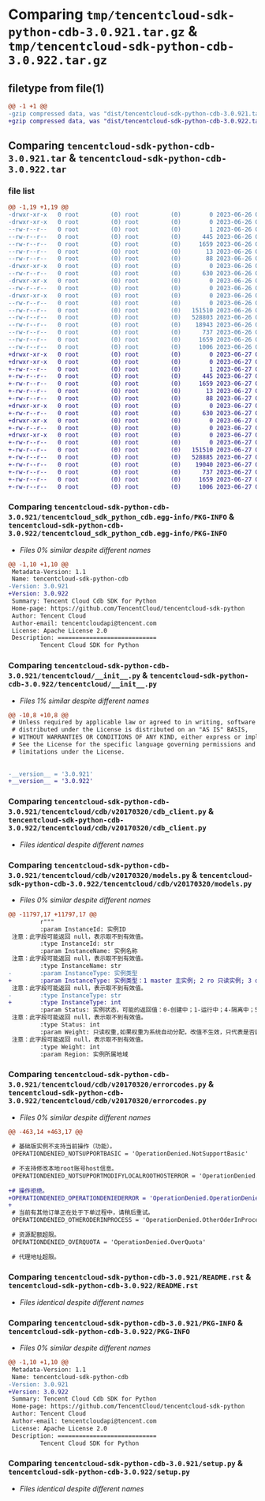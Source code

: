 # Comparing `tmp/tencentcloud-sdk-python-cdb-3.0.921.tar.gz` & `tmp/tencentcloud-sdk-python-cdb-3.0.922.tar.gz`

## filetype from file(1)

```diff
@@ -1 +1 @@
-gzip compressed data, was "dist/tencentcloud-sdk-python-cdb-3.0.921.tar", last modified: Mon Jun 26 00:18:50 2023, max compression
+gzip compressed data, was "dist/tencentcloud-sdk-python-cdb-3.0.922.tar", last modified: Tue Jun 27 00:19:21 2023, max compression
```

## Comparing `tencentcloud-sdk-python-cdb-3.0.921.tar` & `tencentcloud-sdk-python-cdb-3.0.922.tar`

### file list

```diff
@@ -1,19 +1,19 @@
-drwxr-xr-x   0 root         (0) root         (0)        0 2023-06-26 00:18:50.000000 tencentcloud-sdk-python-cdb-3.0.921/
-drwxr-xr-x   0 root         (0) root         (0)        0 2023-06-26 00:18:50.000000 tencentcloud-sdk-python-cdb-3.0.921/tencentcloud_sdk_python_cdb.egg-info/
--rw-r--r--   0 root         (0) root         (0)        1 2023-06-26 00:18:50.000000 tencentcloud-sdk-python-cdb-3.0.921/tencentcloud_sdk_python_cdb.egg-info/dependency_links.txt
--rw-r--r--   0 root         (0) root         (0)      445 2023-06-26 00:18:50.000000 tencentcloud-sdk-python-cdb-3.0.921/tencentcloud_sdk_python_cdb.egg-info/SOURCES.txt
--rw-r--r--   0 root         (0) root         (0)     1659 2023-06-26 00:18:50.000000 tencentcloud-sdk-python-cdb-3.0.921/tencentcloud_sdk_python_cdb.egg-info/PKG-INFO
--rw-r--r--   0 root         (0) root         (0)       13 2023-06-26 00:18:50.000000 tencentcloud-sdk-python-cdb-3.0.921/tencentcloud_sdk_python_cdb.egg-info/top_level.txt
--rw-r--r--   0 root         (0) root         (0)       88 2023-06-26 00:18:50.000000 tencentcloud-sdk-python-cdb-3.0.921/setup.cfg
-drwxr-xr-x   0 root         (0) root         (0)        0 2023-06-26 00:18:50.000000 tencentcloud-sdk-python-cdb-3.0.921/tencentcloud/
--rw-r--r--   0 root         (0) root         (0)      630 2023-06-26 00:18:50.000000 tencentcloud-sdk-python-cdb-3.0.921/tencentcloud/__init__.py
-drwxr-xr-x   0 root         (0) root         (0)        0 2023-06-26 00:18:50.000000 tencentcloud-sdk-python-cdb-3.0.921/tencentcloud/cdb/
--rw-r--r--   0 root         (0) root         (0)        0 2023-06-26 00:18:50.000000 tencentcloud-sdk-python-cdb-3.0.921/tencentcloud/cdb/__init__.py
-drwxr-xr-x   0 root         (0) root         (0)        0 2023-06-26 00:18:50.000000 tencentcloud-sdk-python-cdb-3.0.921/tencentcloud/cdb/v20170320/
--rw-r--r--   0 root         (0) root         (0)        0 2023-06-26 00:18:50.000000 tencentcloud-sdk-python-cdb-3.0.921/tencentcloud/cdb/v20170320/__init__.py
--rw-r--r--   0 root         (0) root         (0)   151510 2023-06-26 00:18:50.000000 tencentcloud-sdk-python-cdb-3.0.921/tencentcloud/cdb/v20170320/cdb_client.py
--rw-r--r--   0 root         (0) root         (0)   528803 2023-06-26 00:18:50.000000 tencentcloud-sdk-python-cdb-3.0.921/tencentcloud/cdb/v20170320/models.py
--rw-r--r--   0 root         (0) root         (0)    18943 2023-06-26 00:18:50.000000 tencentcloud-sdk-python-cdb-3.0.921/tencentcloud/cdb/v20170320/errorcodes.py
--rw-r--r--   0 root         (0) root         (0)      737 2023-06-26 00:18:50.000000 tencentcloud-sdk-python-cdb-3.0.921/README.rst
--rw-r--r--   0 root         (0) root         (0)     1659 2023-06-26 00:18:50.000000 tencentcloud-sdk-python-cdb-3.0.921/PKG-INFO
--rw-r--r--   0 root         (0) root         (0)     1006 2023-06-26 00:18:50.000000 tencentcloud-sdk-python-cdb-3.0.921/setup.py
+drwxr-xr-x   0 root         (0) root         (0)        0 2023-06-27 00:19:21.000000 tencentcloud-sdk-python-cdb-3.0.922/
+drwxr-xr-x   0 root         (0) root         (0)        0 2023-06-27 00:19:21.000000 tencentcloud-sdk-python-cdb-3.0.922/tencentcloud_sdk_python_cdb.egg-info/
+-rw-r--r--   0 root         (0) root         (0)        1 2023-06-27 00:19:21.000000 tencentcloud-sdk-python-cdb-3.0.922/tencentcloud_sdk_python_cdb.egg-info/dependency_links.txt
+-rw-r--r--   0 root         (0) root         (0)      445 2023-06-27 00:19:21.000000 tencentcloud-sdk-python-cdb-3.0.922/tencentcloud_sdk_python_cdb.egg-info/SOURCES.txt
+-rw-r--r--   0 root         (0) root         (0)     1659 2023-06-27 00:19:21.000000 tencentcloud-sdk-python-cdb-3.0.922/tencentcloud_sdk_python_cdb.egg-info/PKG-INFO
+-rw-r--r--   0 root         (0) root         (0)       13 2023-06-27 00:19:21.000000 tencentcloud-sdk-python-cdb-3.0.922/tencentcloud_sdk_python_cdb.egg-info/top_level.txt
+-rw-r--r--   0 root         (0) root         (0)       88 2023-06-27 00:19:21.000000 tencentcloud-sdk-python-cdb-3.0.922/setup.cfg
+drwxr-xr-x   0 root         (0) root         (0)        0 2023-06-27 00:19:21.000000 tencentcloud-sdk-python-cdb-3.0.922/tencentcloud/
+-rw-r--r--   0 root         (0) root         (0)      630 2023-06-27 00:19:21.000000 tencentcloud-sdk-python-cdb-3.0.922/tencentcloud/__init__.py
+drwxr-xr-x   0 root         (0) root         (0)        0 2023-06-27 00:19:21.000000 tencentcloud-sdk-python-cdb-3.0.922/tencentcloud/cdb/
+-rw-r--r--   0 root         (0) root         (0)        0 2023-06-27 00:19:21.000000 tencentcloud-sdk-python-cdb-3.0.922/tencentcloud/cdb/__init__.py
+drwxr-xr-x   0 root         (0) root         (0)        0 2023-06-27 00:19:21.000000 tencentcloud-sdk-python-cdb-3.0.922/tencentcloud/cdb/v20170320/
+-rw-r--r--   0 root         (0) root         (0)        0 2023-06-27 00:19:21.000000 tencentcloud-sdk-python-cdb-3.0.922/tencentcloud/cdb/v20170320/__init__.py
+-rw-r--r--   0 root         (0) root         (0)   151510 2023-06-27 00:19:21.000000 tencentcloud-sdk-python-cdb-3.0.922/tencentcloud/cdb/v20170320/cdb_client.py
+-rw-r--r--   0 root         (0) root         (0)   528885 2023-06-27 00:19:21.000000 tencentcloud-sdk-python-cdb-3.0.922/tencentcloud/cdb/v20170320/models.py
+-rw-r--r--   0 root         (0) root         (0)    19040 2023-06-27 00:19:21.000000 tencentcloud-sdk-python-cdb-3.0.922/tencentcloud/cdb/v20170320/errorcodes.py
+-rw-r--r--   0 root         (0) root         (0)      737 2023-06-27 00:19:21.000000 tencentcloud-sdk-python-cdb-3.0.922/README.rst
+-rw-r--r--   0 root         (0) root         (0)     1659 2023-06-27 00:19:21.000000 tencentcloud-sdk-python-cdb-3.0.922/PKG-INFO
+-rw-r--r--   0 root         (0) root         (0)     1006 2023-06-27 00:19:21.000000 tencentcloud-sdk-python-cdb-3.0.922/setup.py
```

### Comparing `tencentcloud-sdk-python-cdb-3.0.921/tencentcloud_sdk_python_cdb.egg-info/PKG-INFO` & `tencentcloud-sdk-python-cdb-3.0.922/tencentcloud_sdk_python_cdb.egg-info/PKG-INFO`

 * *Files 0% similar despite different names*

```diff
@@ -1,10 +1,10 @@
 Metadata-Version: 1.1
 Name: tencentcloud-sdk-python-cdb
-Version: 3.0.921
+Version: 3.0.922
 Summary: Tencent Cloud Cdb SDK for Python
 Home-page: https://github.com/TencentCloud/tencentcloud-sdk-python
 Author: Tencent Cloud
 Author-email: tencentcloudapi@tencent.com
 License: Apache License 2.0
 Description: ============================
         Tencent Cloud SDK for Python
```

### Comparing `tencentcloud-sdk-python-cdb-3.0.921/tencentcloud/__init__.py` & `tencentcloud-sdk-python-cdb-3.0.922/tencentcloud/__init__.py`

 * *Files 1% similar despite different names*

```diff
@@ -10,8 +10,8 @@
 # Unless required by applicable law or agreed to in writing, software
 # distributed under the License is distributed on an "AS IS" BASIS,
 # WITHOUT WARRANTIES OR CONDITIONS OF ANY KIND, either express or implied.
 # See the License for the specific language governing permissions and
 # limitations under the License.
 
 
-__version__ = '3.0.921'
+__version__ = '3.0.922'
```

### Comparing `tencentcloud-sdk-python-cdb-3.0.921/tencentcloud/cdb/v20170320/cdb_client.py` & `tencentcloud-sdk-python-cdb-3.0.922/tencentcloud/cdb/v20170320/cdb_client.py`

 * *Files identical despite different names*

### Comparing `tencentcloud-sdk-python-cdb-3.0.921/tencentcloud/cdb/v20170320/models.py` & `tencentcloud-sdk-python-cdb-3.0.922/tencentcloud/cdb/v20170320/models.py`

 * *Files 0% similar despite different names*

```diff
@@ -11797,17 +11797,17 @@
         r"""
         :param InstanceId: 实例ID
 注意：此字段可能返回 null，表示取不到有效值。
         :type InstanceId: str
         :param InstanceName: 实例名称
 注意：此字段可能返回 null，表示取不到有效值。
         :type InstanceName: str
-        :param InstanceType: 实例类型
+        :param InstanceType: 实例类型：1 master 主实例; 2 ro 只读实例; 3 dr 灾备实例; 4 sdr 小灾备实例
 注意：此字段可能返回 null，表示取不到有效值。
-        :type InstanceType: str
+        :type InstanceType: int
         :param Status: 实例状态，可能的返回值：0-创建中；1-运行中；4-隔离中；5-已隔离
 注意：此字段可能返回 null，表示取不到有效值。
         :type Status: int
         :param Weight: 只读权重,如果权重为系统自动分配，改值不生效，只代表是否启用该实例
 注意：此字段可能返回 null，表示取不到有效值。
         :type Weight: int
         :param Region: 实例所属地域
```

### Comparing `tencentcloud-sdk-python-cdb-3.0.921/tencentcloud/cdb/v20170320/errorcodes.py` & `tencentcloud-sdk-python-cdb-3.0.922/tencentcloud/cdb/v20170320/errorcodes.py`

 * *Files 0% similar despite different names*

```diff
@@ -463,14 +463,17 @@
 
 # 基础版实例不支持当前操作（功能）。
 OPERATIONDENIED_NOTSUPPORTBASIC = 'OperationDenied.NotSupportBasic'
 
 # 不支持修改本地root账号host信息。
 OPERATIONDENIED_NOTSUPPORTMODIFYLOCALROOTHOSTERROR = 'OperationDenied.NotSupportModifyLocalRootHostError'
 
+# 操作拒绝。
+OPERATIONDENIED_OPERATIONDENIEDERROR = 'OperationDenied.OperationDeniedError'
+
 # 当前有其他订单正在处于下单过程中，请稍后重试。
 OPERATIONDENIED_OTHERODERINPROCESS = 'OperationDenied.OtherOderInProcess'
 
 # 资源配额超限。
 OPERATIONDENIED_OVERQUOTA = 'OperationDenied.OverQuota'
 
 # 代理地址超限。
```

### Comparing `tencentcloud-sdk-python-cdb-3.0.921/README.rst` & `tencentcloud-sdk-python-cdb-3.0.922/README.rst`

 * *Files identical despite different names*

### Comparing `tencentcloud-sdk-python-cdb-3.0.921/PKG-INFO` & `tencentcloud-sdk-python-cdb-3.0.922/PKG-INFO`

 * *Files 0% similar despite different names*

```diff
@@ -1,10 +1,10 @@
 Metadata-Version: 1.1
 Name: tencentcloud-sdk-python-cdb
-Version: 3.0.921
+Version: 3.0.922
 Summary: Tencent Cloud Cdb SDK for Python
 Home-page: https://github.com/TencentCloud/tencentcloud-sdk-python
 Author: Tencent Cloud
 Author-email: tencentcloudapi@tencent.com
 License: Apache License 2.0
 Description: ============================
         Tencent Cloud SDK for Python
```

### Comparing `tencentcloud-sdk-python-cdb-3.0.921/setup.py` & `tencentcloud-sdk-python-cdb-3.0.922/setup.py`

 * *Files identical despite different names*

